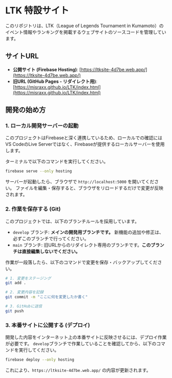 # LTK 特設サイト

このリポジトリは、LTK（League of Legends Tournament in Kumamoto）のイベント情報やランキングを掲載するウェブサイトのソースコードを管理しています。

## サイトURL

- **公開サイト (Firebase Hosting)**: [https://ltksite-4d7be.web.app/](https://ltksite-4d7be.web.app/)
- **旧URL (GitHub Pages - リダイレクト用)**: [https://misraxx.github.io/LTK/index.html](https://misraxx.github.io/LTK/index.html)

## 開発の始め方

### 1. ローカル開発サーバーの起動

このプロジェクトはFirebaseと深く連携しているため、ローカルでの確認にはVS CodeのLive Serverではなく、Firebaseが提供するローカルサーバーを使用します。

ターミナルで以下のコマンドを実行してください。

```bash
firebase serve --only hosting
```

サーバーが起動したら、ブラウザで `http://localhost:5000` を開いてください。
ファイルを編集・保存すると、ブラウザをリロードするだけで変更が反映されます。

### 2. 作業を保存する (Git)

このプロジェクトでは、以下のブランチルールを採用しています。

- `develop` ブランチ: **メインの開発用ブランチです。** 新機能の追加や修正は、必ずこのブランチで行ってください。
- `main` ブランチ: 旧URLからのリダイレクト専用のブランチです。**このブランチは直接編集しないでください。**

作業が一段落したら、以下のコマンドで変更を保存・バックアップしてください。

```bash
# 1. 変更をステージング
git add .

# 2. 変更内容を記録
git commit -m "ここに何を変更したか書く"

# 3. GitHubに送信
git push
```

### 3. 本番サイトに公開する (デプロイ)

開発した内容をインターネット上の本番サイトに反映させるには、デプロイ作業が必要です。
`develop`ブランチで作業していることを確認してから、以下のコマンドを実行してください。

```bash
firebase deploy --only hosting
```

これにより、`https://ltksite-4d7be.web.app/` の内容が更新されます。 